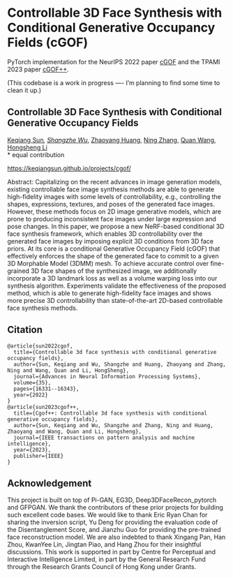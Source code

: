 # Controllable 3D Face Synthesis with Conditional Generative Occupancy Fields (cGOF)
PyTorch implementation for the NeurIPS 2022 paper [cGOF](https://arxiv.org/abs/2206.08361) and the TPAMI 2023 paper [cGOF++](https://arxiv.org/abs/2211.13251).

(This codebase is a work in progress —- I’m planning to find some time to clean it up.)

<!-- ![Avatar](assets/teaser.png) -->

## Controllable 3D Face Synthesis with Conditional Generative Occupancy Fields
[Keqiang Sun](https://keqiangsun.github.io)*, [Shangzhe Wu](https://elliottwu.com)*, [Zhaoyang Huang](https://drinkingcoder.github.io), [Ning Zhang](https://scholar.google.com/citations?user=Hy0rk7IAAAAJ&hl=zh-TW), [Quan Wang](https://scholar.google.com/citations?user=KmxEHm4AAAAJ&hl=zh-TW), [Hongsheng Li](https://www.ee.cuhk.edu.hk/~hsli/) \
\* equal contribution

https://keqiangsun.github.io/projects/cgof/

Abstract: Capitalizing on the recent advances in image generation models, existing controllable face image synthesis methods are able to generate high-fidelity images with some levels of controllability, e.g., controlling the shapes, expressions, textures, and poses of the generated face images. However, these methods focus on 2D image generative models, which are prone to producing inconsistent face images under large expression and pose changes. In this paper, we propose a new NeRF-based conditional 3D face synthesis framework, which enables 3D controllability over the generated face images by imposing explicit 3D conditions from 3D face priors. At its core is a conditional Generative Occupancy Field (cGOF) that effectively enforces the shape of the generated face to commit to a given 3D Morphable Model (3DMM) mesh. To achieve accurate control over fine-grained 3D face shapes of the synthesized image, we additionally incorporate a 3D landmark loss as well as a volume warping loss into our synthesis algorithm. Experiments validate the effectiveness of the proposed method, which is able to generate high-fidelity face images and shows more precise 3D controllability than state-of-the-art 2D-based controllable face synthesis methods.

## Citation
```
@article{sun2022cgof,
  title={Controllable 3d face synthesis with conditional generative occupancy fields},
  author={Sun, Keqiang and Wu, Shangzhe and Huang, Zhaoyang and Zhang, Ning and Wang, Quan and Li, HongSheng},
  journal={Advances in Neural Information Processing Systems},
  volume={35},
  pages={16331--16343},
  year={2022}
}
@article{sun2023cgof++,
  title={Cgof++: Controllable 3d face synthesis with conditional generative occupancy fields},
  author={Sun, Keqiang and Wu, Shangzhe and Zhang, Ning and Huang, Zhaoyang and Wang, Quan and Li, Hongsheng},
  journal={IEEE transactions on pattern analysis and machine intelligence},
  year={2023},
  publisher={IEEE}
}
```

## Acknowledgement
This project is built on top of Pi-GAN, EG3D, Deep3DFaceRecon_pytorch and GFPGAN. We thank the contributors of these prior projects for building such excellent code bases. We would like to thank Eric Ryan Chan for sharing the inversion script, Yu Deng for providing the evaluation code of the Disentanglement Score, and Jianzhu Guo for providing the pre-trained face reconstruction model. We are also indebted to thank Xingang Pan, Han Zhou, KwanYee Lin, Jingtan Piao, and Hang Zhou for their insightful discussions.
This work is supported in part by Centre for Perceptual and Interactive Intelligence Limited, in part by the General Research Fund through the Research Grants Council of Hong Kong under Grants.

